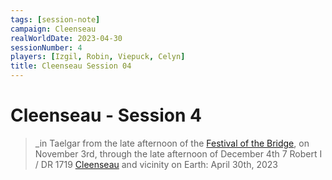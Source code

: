 ```yaml
---
tags: [session-note]
campaign: Cleenseau
realWorldDate: 2023-04-30
sessionNumber: 4
players: [Izgil, Robin, Viepuck, Celyn]
title: Cleenseau Session 04
---
```


# Cleenseau - Session 4
>_in Taelgar from the late afternoon of the [Festival of the Bridge](<../../../time/holidays-and-festivals/festival-of-the-bridge.md>), on November 3rd, through the late afternoon of December 4th
>7 Robert I / DR 1719
>[Cleenseau](<../../../gazetteer/greater-sembara/sembara/barony-of-aveil/cleenseau-region/cleenseau/cleenseau.md>) and vicinity
>on Earth: April 30th, 2023


